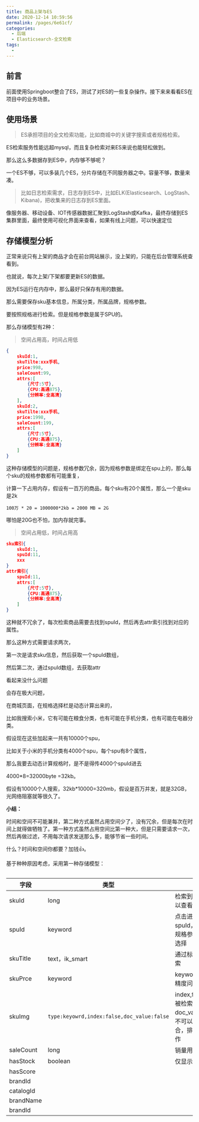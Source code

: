 ```yaml
---
title: 商品上架与ES
date: 2020-12-14 10:59:56
permalink: /pages/6e61cf/
categories:
  - 后端
  - Elasticsearch-全文检索
tags:
  - 
---
```

## 前言

前面使用Springboot整合了ES，测试了对ES的一些复杂操作。接下来来看看ES在项目中的业务场景。



## 使用场景

> ES承担项目的全文检索功能，比如商城中的关键字搜索或者规格检索。

ES检索服务性能远超mysql，而且复杂检索对来ES来说也能轻松做到。

那么这么多数据存到ES中，内存够不够呢？

一个ES不够，可以多装几个ES，分片存储在不同服务器之中。容量不够，数量来凑。

> 比如日志检索需求，日志存到ES中，比如ELK(Elasticsearch、LogStash、Kibana)，把收集来的日志存到ES里面。

像服务器、移动设备、IOT传感器数据汇聚到LogStash或Kafka，最终存储到ES集群里面，最终使用可视化界面来查看，如果有线上问题，可以快速定位



## 存储模型分析

正常来说只有上架的商品才会在前台网站展示，没上架的，只能在后台管理系统查看到。

也就说，每次上架/下架都要更新ES的数据。

因为ES运行在内存中，那么最好只保存有用的数据。

那么需要保存sku基本信息，所属分类，所属品牌，规格参数。

要按照规格进行检索。但是规格参数是属于SPU的。

那么存储模型有2种：

> 空间占用高，时间占用低

~~~json
{
    skuId:1,
    skuTilte:xxx手机,
    price:998,
    saleCount:99,
    attrs:[
        {尺寸:5寸},
        {CPU:高通875},
        {分辨率:全高清}
    ],
    skuId:2,
    skuTilte:xxx手机,
    price:1998,
    saleCount:199,
    attrs:[
        {尺寸:5寸},
        {CPU:高通875},
        {分辨率:全高清}
    ]
}
~~~

这种存储模型的问题是，规格参数冗余，因为规格参数是绑定在spu上的，那么每个sku的规格参数都有可能重复，

计算一下占用内存，假设有一百万的商品，每个sku有20个属性，那么一个是sku是2k

```
100万 * 20 = 1000000*2kb = 2000 MB = 2G
```

哪怕是20G也不怕，加内存就完事。



> 空间占用低，时间占用高

```json
sku索引{
	skuId:1,
	spuId:11,
	xxx
}
attr索引{
	spuId:11,
	attrs:[
		{尺寸:5寸},
        {CPU:高通875},
        {分辨率:全高清}
	]
}
```

这种就不冗余了，每次检索商品需要去找到spuId，然后再去attr索引找到对应的属性。

那么这种方式需要请求两次，

第一次是请求sku信息，然后获取一个spuId数组，

然后第二次，通过spuId数组，去获取attr



看起来没什么问题

会存在极大问题，

在商城页面，在规格选择栏是动态计算出来的，

比如我搜索小米，它有可能在粮食分类，也有可能在手机分类，也有可能在电器分类。

假设现在这些加起来一共有10000个spu，

比如关于小米的手机分类有4000个spu，每个spu有8个属性，

那么我要去动态计算规格时，是不是得传4000个spuId进去

4000*8=32000byte =32kb。

假设有10000个人搜索，32kb*10000=320mb，假设是百万并发，就是32GB，光网络阻塞就等很久了。



**小结：**

时间和空间不可能兼并，第二种方式虽然占用空间少了，没有冗余，但是每次在时间上就得做牺牲了。第一种方式虽然占用空间比第一种大，但是只需要请求一次，然后再做过滤，不用每次请求发送那么多，能够节省一些时间。

什么？时间和空间你都要？加钱👍。

基于种种原因考虑，采用第一种存储模型：

```json

```



| 字段      | 类型                                       | 说明                                                         |
| --------- | ------------------------------------------ | ------------------------------------------------------------ |
| skuId     | long                                       | 检索到，点击它可以查看详情                                   |
| spuId     | keyword                                    | 点击进去通过spuId，可以获取规格参数，供用户选择              |
| skuTitle  | text，ik_smart                             | 通过标题也可以检索                                           |
| skuPrce   | keyword                                    | keyword防止数据精度问题                                      |
| skuImg    | `type:keyowrd,index:false,doc_value:false` | index,false不可以被检索，<br />doc_value:false，不可以被用来聚合，排序等脚本操作 |
| saleCount | long                                       | 销量用来排序                                                 |
| hasStock  | boolean                                    | 仅显示是否有货                                               |
| hasScore  |                                            |                                                              |
| brandId   |                                            |                                                              |
| catalogId |                                            |                                                              |
| brandName |                                            |                                                              |
| brandId   |                                            |                                                              |

